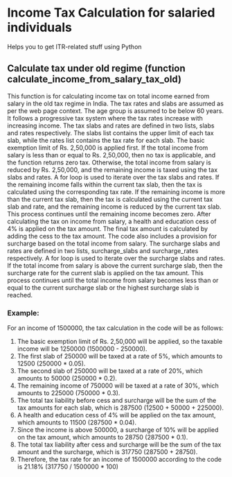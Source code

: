 # Income Tax Calculation for salaried individuals

Helps you to get ITR-related stuff using Python

## Calculate tax under old regime (function calculate_income_from_salary_tax_old)

This function is for calculating income tax on total income earned from salary in the old tax regime in India. The tax rates and slabs are assumed as per the web page context. The age group is assumed to be below 60 years. It follows a progressive tax system where the tax rates increase with increasing income. The tax slabs and rates are defined in two lists, slabs and rates respectively. The slabs list contains the upper limit of each tax slab, while the rates list contains the tax rate for each slab. The basic exemption limit of Rs. 2,50,000 is applied first. If the total income from salary is less than or equal to Rs. 2,50,000, then no tax is applicable, and the function returns zero tax. Otherwise, the total income from salary is reduced by Rs. 2,50,000, and the remaining income is taxed using the tax slabs and rates. A for loop is used to iterate over the tax slabs and rates. If the remaining income falls within the current tax slab, then the tax is calculated using the corresponding tax rate. If the remaining income is more than the current tax slab, then the tax is calculated using the current tax slab and rate, and the remaining income is reduced by the current tax slab. This process continues until the remaining income becomes zero. After calculating the tax on income from salary, a health and education cess of 4% is applied on the tax amount. The final tax amount is calculated by adding the cess to the tax amount. The code also includes a provision for surcharge based on the total income from salary. The surcharge slabs and rates are defined in two lists, surcharge_slabs and surcharge_rates respectively. A for loop is used to iterate over the surcharge slabs and rates. If the total income from salary is above the current surcharge slab, then the surcharge rate for the current slab is applied on the tax amount. This process continues until the total income from salary becomes less than or equal to the current surcharge slab or the highest surcharge slab is reached.
  
### Example:
For an income of 1500000, the tax calculation in the code will be as follows:

1. The basic exemption limit of Rs. 2,50,000 will be applied, so the taxable income will be 1250000 (1500000 - 250000).
2. The first slab of 250000 will be taxed at a rate of 5%, which amounts to 12500 (250000 * 0.05).
3. The second slab of 250000 will be taxed at a rate of 20%, which amounts to 50000 (250000 * 0.2).
4. The remaining income of 750000 will be taxed at a rate of 30%, which amounts to 225000 (750000 * 0.3).
5. The total tax liability before cess and surcharge will be the sum of the tax amounts for each slab, which is 287500 (12500 + 50000 + 225000).
6. A health and education cess of 4% will be applied on the tax amount, which amounts to 11500 (287500 * 0.04).
7. Since the income is above 500000, a surcharge of 10% will be applied on the tax amount, which amounts to 28750 (287500 * 0.1).
8. The total tax liability after cess and surcharge will be the sum of the tax amount and the surcharge, which is 317750 (287500 + 28750).
9. Therefore, the tax rate for an income of 1500000 according to the code is 21.18% (317750 / 1500000 * 100)
